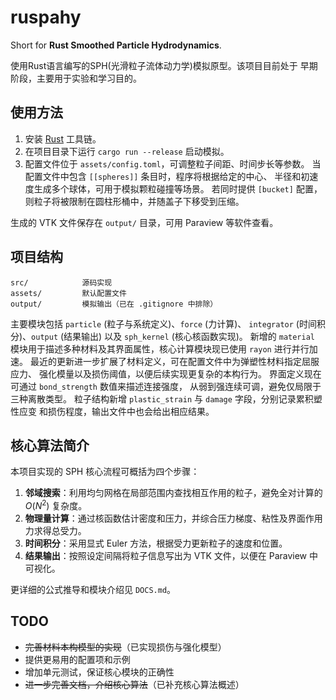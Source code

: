 # ruspahy

Short for **Rust Smoothed Particle Hydrodynamics**.

使用Rust语言编写的SPH(光滑粒子流体动力学)模拟原型。该项目目前处于
早期阶段，主要用于实验和学习目的。


## 使用方法

1. 安装 [Rust](https://www.rust-lang.org/) 工具链。
2. 在项目目录下运行 `cargo run --release` 启动模拟。
3. 配置文件位于 `assets/config.toml`，可调整粒子间距、时间步长等参数。
   当配置文件中包含 `[[spheres]]` 条目时，程序将根据给定的中心、
   半径和初速度生成多个球体，可用于模拟颗粒碰撞等场景。
   若同时提供 `[bucket]` 配置，则粒子将被限制在圆柱形桶中，并随盖子下移受到压缩。

生成的 VTK 文件保存在 `output/` 目录，可用 Paraview 等软件查看。

## 项目结构

```
src/            源码实现
assets/         默认配置文件
output/         模拟输出（已在 .gitignore 中排除）
```

主要模块包括 `particle` (粒子与系统定义)、`force` (力计算)、
`integrator` (时间积分)、`output` (结果输出) 以及 `sph_kernel`
 (核心核函数实现)。
新增的 `material` 模块用于描述多种材料及其界面属性，核心计算模块现已使用
`rayon` 进行并行加速。
最近的更新进一步扩展了材料定义，可在配置文件中为弹塑性材料指定屈服应力、
强化模量以及损伤阈值，以便后续实现更复杂的本构行为。
界面定义现在可通过 `bond_strength` 数值来描述连接强度，
从弱到强连续可调，避免仅局限于三种离散类型。
粒子结构新增 `plastic_strain` 与 `damage` 字段，分别记录累积塑性应变
和损伤程度，输出文件中也会给出相应结果。

## 核心算法简介

本项目实现的 SPH 核心流程可概括为四个步骤：

1. **邻域搜索**：利用均匀网格在局部范围内查找相互作用的粒子，避免全对计算的 $O(N^2)$ 复杂度。
2. **物理量计算**：通过核函数估计密度和压力，并综合压力梯度、粘性及界面作用力求得总受力。
3. **时间积分**：采用显式 Euler 方法，根据受力更新粒子的速度和位置。
4. **结果输出**：按照设定间隔将粒子信息写出为 VTK 文件，以便在 Paraview 中可视化。

更详细的公式推导和模块介绍见 `DOCS.md`。

## TODO

- ~~完善材料本构模型的实现~~（已实现损伤与强化模型）
- 提供更易用的配置项和示例
- 增加单元测试，保证核心模块的正确性
- ~~进一步完善文档，介绍核心算法~~（已补充核心算法概述）
